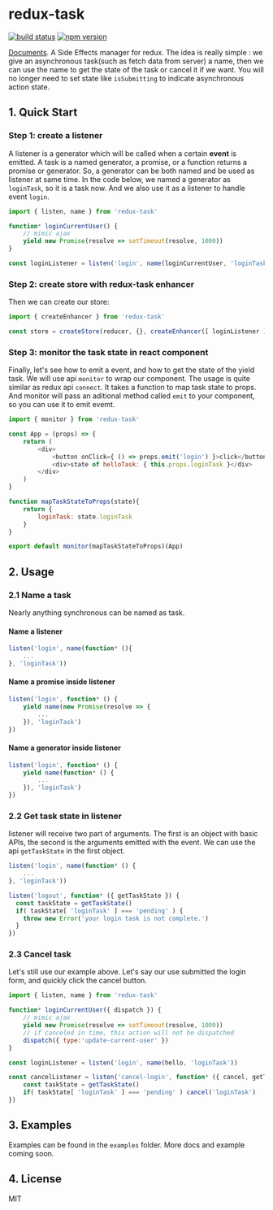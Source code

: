 # redux-task


[![build status](https://img.shields.io/travis/sskyy/redux-task/master.svg?style=flat-square)](https://travis-ci.org/sskyy/redux-task)
[![npm version](https://img.shields.io/npm/v/redux-task.svg?style=flat-square)](https://www.npmjs.com/package/redux-task)

[Documents](http://sskyy.github.io/redux-task).
A Side Effects manager for redux. The idea is really simple : we give an asynchronous task(such as fetch data from server) a name, then we can use the name to get the state of the task or cancel it if we want. You will no longer need to set state like `isSubmitting` to indicate asynchronous action state.


## 1. Quick Start

### Step 1: create a listener

A listener is a generator which will be called when a certain **event** is emitted. A task is a named generator, a promise, or a function returns a promise or generator. So, a generator can be both named and be used as listener at same time. In the code below, we named a generator as `loginTask`, so it is a task now. And we also use it as a listener to handle event `login`.


```javascript
import { listen, name } from 'redux-task'

function* loginCurrentUser() {
	// mimic ajax
	yield new Promise(resolve => setTimeout(resolve, 1000))
}

const loginListener = listen('login', name(loginCurrentUser, 'loginTask'))
```

### Step 2: create store with redux-task enhancer

Then we can create our store:

```javascript
import { createEnhancer } from 'redux-task'

const store = createStore(reducer, {}, createEnhancer([ loginListener ]));
```
  

### Step 3: monitor the task state in react component

Finally, let's see how to emit a event, and how to get the state of the yield task. We will use api `monitor` to wrap our component. The usage is quite similar as redux api `connect`. It takes a function to map task state to props. And monitor will pass an aditional method called `emit` to your component, so you can use it to emit evemt.

```javascript
import { monitor } from 'redux-task'

const App = (props) => {
	return (
		<div>
			<button onClick={ () => props.emit('login') }>click</button>
			<div>state of helloTask: { this.props.loginTask }</div>
		</div>
	)
}

function mapTaskStateToProps(state){
	return {
		loginTask: state.loginTask
	}
}

export default monitor(mapTaskStateToProps)(App)
```

## 2. Usage

### 2.1 Name a task

Nearly anything synchronous can be named as task. 


#### Name a listener

```javascript
listen('login', name(function* (){
	...
}, 'loginTask'))

``` 

#### Name a promise inside listener

```javascript
listen('login', function* () {
	yield name(new Promise(resolve => {
		...
	}), 'loginTask')
})
```

#### Name a generator inside listener

```javascript
listen('login', function* () {
	yield name(function* () {
		...
	}), 'loginTask')
})
```

### 2.2 Get task state in listener

listener will receive two part of arguments. The first is an object with basic APIs, the second is the arguments emitted with the event. We can use the api `getTaskState` in the first object.

```javascript
listen('login', name(function* () {
	...
}, 'loginTask'))

listen('logout', function* ({ getTaskState }) {
  const taskState = getTaskState()
  if( taskState[ 'loginTask' ] === 'pending' ) {
  	throw new Error('your login task is not complete.')
  }
})
```

### 2.3 Cancel task

Let's still use our example above. Let's say our use submitted the login form, and quickly click the cancel button.

```javascript
import { listen, name } from 'redux-task'

function* loginCurrentUser({ dispatch }) {
	// mimic ajax
	yield new Promise(resolve => setTimeout(resolve, 1000))
	// if canceled in time, this action will not be dispatched
	dispatch({ type:'update-current-user' })
}

const loginListener = listen('login', name(hello, 'loginTask'))

const cancelListener = listen('cancel-login', function* ({ cancel, getTaskState }) {
	const taskState = getTaskState()
	if( taskState[ 'loginTask' ] === 'pending' ) cancel('loginTask')
})
```

## 3. Examples

Examples can be found in the `examples` folder. More docs and example coming soon.

## 4. License

MIT



